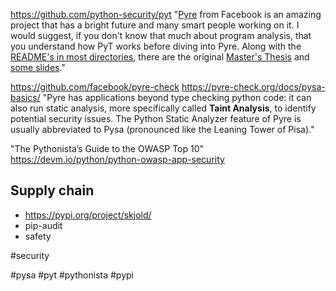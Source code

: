 
https://github.com/python-security/pyt
"[Pyre](https://github.com/facebook/pyre-check) from Facebook is an amazing project that has a bright future and many smart people working on it. I would suggest, if you don't know that much about program analysis, that you understand how PyT works before diving into Pyre. Along with the [README's in most directories](https://github.com/python-security/pyt/tree/master/pyt#how-it-works), there are the original [Master's Thesis](https://projekter.aau.dk/projekter/files/239563289/final.pdf) and [some slides](https://docs.google.com/presentation/d/1JfAykAxR0DcJwwGfHmhrz1RhhKqYsnt5x_GY8CbTp7s)."

https://github.com/facebook/pyre-check
https://pyre-check.org/docs/pysa-basics/ "Pyre has applications beyond type checking python code: it can also run static analysis, more specifically called **Taint Analysis**, to identify potential security issues. The Python Static Analyzer feature of Pyre is usually abbreviated to Pysa (pronounced like the Leaning Tower of Pisa)."

"The Pythonista’s Guide to the OWASP Top 10" https://devm.io/python/python-owasp-app-security

## Supply chain

- https://pypi.org/project/skjold/
- pip-audit
- safety


#security

<!-- Keywords -->
#pysa #pyt #pythonista #pypi
<!-- /Keywords -->
